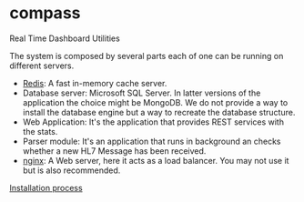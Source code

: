# compass
Real Time Dashboard Utilities


The system is composed by several parts each of one can be running on different servers.

* [Redis](http://redis.io/): A fast in-memory cache server.
* Database server: Microsoft SQL Server. In latter versions of the application the choice might be MongoDB. We do not provide a way to install the database engine but a way to recreate the database structure.
* Web Application: It's the application that provides REST services with the stats.
* Parser module: It's an application that runs in background an checks whether a new HL7 Message has been received.
* [nginx](http://nginx.org/): A Web server, here it acts as a load balancer. You may not use it but is also recommended.


[Installation process](./INSTALL.md)
